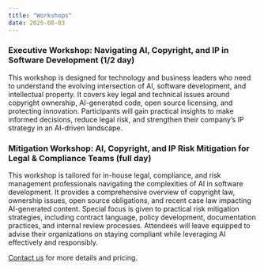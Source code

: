 ```yaml
---
title: "Workshops"
date: 2025-08-03
---
```


### Executive Workshop: Navigating AI, Copyright, and IP in Software Development (1/2 day)
This workshop is designed for technology and business leaders who need to understand the evolving intersection of AI, software development, and intellectual property. It covers key legal and technical issues around copyright ownership, AI-generated code, open source licensing, and protecting innovation. Participants will gain practical insights to make informed decisions, reduce legal risk, and strengthen their company’s IP strategy in an AI-driven landscape.

### Mitigation Workshop: AI, Copyright, and IP Risk Mitigation for Legal & Compliance Teams (full day)
This workshop is tailored for in-house legal, compliance, and risk management professionals navigating the complexities of AI in software development. It provides a comprehensive overview of copyright law, ownership issues, open source obligations, and recent case law impacting AI-generated content. Special focus is given to practical risk mitigation strategies, including contract language, policy development, documentation practices, and internal review processes. Attendees will leave equipped to advise their organizations on staying compliant while leveraging AI effectively and responsibly.

[Contact us](mailto:whoownsthecode@gmail.com) for more details and pricing.